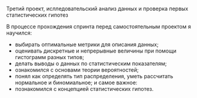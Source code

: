 Третий проект, ислледовательский анализ данных и проверка первых статистических гипотез

В процессе прохождения спринта перед самостоятельным проектом я научился:
+ выбирать оптимальные метрики для описания данных;
+ оценивать дискретные и непрерывные величины при помощи гистограмм разных типов;
+ делать выводы о данных по статистическим показателям;
+ ознакомился с основами теории вероятностей;
+ понял как определять тип распределения, уметь рассчитать нормальное и биномиальное;
и самое важное: 
+ познакомился с концепцией статистических гипотез.
